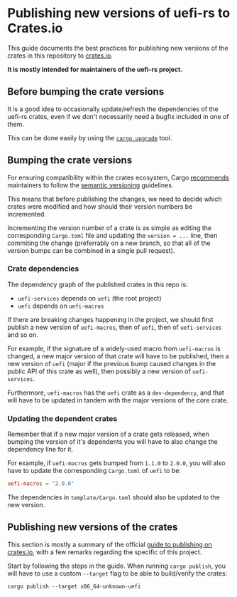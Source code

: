 # Publishing new versions of uefi-rs to Crates.io

This guide documents the best practices for publishing new versions of
the crates in this repository to [crates.io](https://crates.io/).

**It is mostly intended for maintainers of the uefi-rs project.**

## Before bumping the crate versions

It is a good idea to occasionally update/refresh the dependencies of the uefi-rs crates,
even if we don't necessarily need a bugfix included in one of them.

This can be done easily by using the [`cargo upgrade`][cargo-upgrade] tool.

[cargo-upgrade]: https://crates.io/crates/cargo-edit#cargo-upgrade

## Bumping the crate versions

For ensuring compatibility within the crates ecosystem,
Cargo [recommends][cargo-semver] maintainers to follow the [semantic versioning][semver] guidelines.

This means that before publishing the changes, we need to decide
which crates were modified and how should their version numbers be incremented.

Incrementing the version number of a crate is as simple as editing
the corresponding `Cargo.toml` file and updating the `version = ...` line,
then commiting the change (preferrably on a new branch, so that all of the version bumps
can be combined in a single pull request).

### Crate dependencies

The dependency graph of the published crates in this repo is:

- `uefi-services` depends on `uefi` (the root project)
- `uefi` depends on `uefi-macros`

If there are breaking changes happening in the project, we should first publish
a new version of `uefi-macros`, then of `uefi`, then of `uefi-services` and so on.

For example, if the signature of a widely-used macro from `uefi-macros` is changed,
a new major version of that crate will have to be published, then a new version of
`uefi` (major if the previous bump caused changes in the public API of this crate as well),
then possibly a new version of `uefi-services`.

Furthermore, `uefi-macros` has the `uefi` crate as a `dev-dependency`,
and that will have to be updated in tandem with the major versions of the core crate.

### Updating the dependent crates

Remember that if a new major version of a crate gets released, when bumping the version
of it's dependents you will have to also change the dependency line for it.

For example, if `uefi-macros` gets bumped from `1.1.0` to `2.0.0`,
you will also have to update the corresponding `Cargo.toml` of `uefi` to be:

```toml
uefi-macros = "2.0.0"
```

The dependencies in `template/Cargo.toml` should also be updated to the new version.

[cargo-semver]: https://doc.rust-lang.org/cargo/reference/semver.html
[semver]: https://semver.org/

## Publishing new versions of the crates

This section is mostly a summary of the official [guide to publishing on crates.io][cargo-publishing-reference],
with a few remarks regarding the specific of this project.

Start by following the steps in the guide. When running `cargo publish`,
you will have to use a custom `--target` flag to be able to build/verify the crates:

```
cargo publish --target x86_64-unknown-uefi
```

[cargo-publishing-reference]: https://doc.rust-lang.org/cargo/reference/publishing.html

